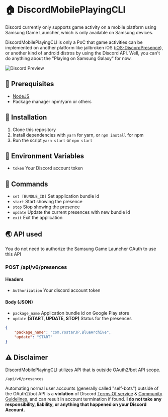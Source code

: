 # 🏠 DiscordMobilePlayingCLI

Discord currently only supports game activity on a mobile platform using Samsung Game Launcher, which is only available on Samsung devices.

DiscordMobilePlayingCLI is only a PoC that game activities can be implemented on another platform like jailbroken iOS ([iOS-DiscordPresence](https://github.com/YuzuZensai/iOS-DiscordPresence)), or another kind of android distros by using the Discord API. Well, you can't do anything about the "Playing on Samsung Galaxy" for now.

![Discord Preview](https://user-images.githubusercontent.com/84713269/166914540-d2a4edac-1f33-43ed-a860-4bded04029b5.png)

## 👜 Prerequisites

- [NodeJS](https://nodejs.org/)
- Package manager npm/yarn or others

## 🔧 Installation

1. Clone this repository
2. Install dependencies with ``yarn`` for yarn, or ``npm install`` for npm
3. Run the script ``yarn start`` or ``npm start``

## 🌳 Environment Variables

- ``token`` Your Discord account token

## 🌸 Commands

- ``set [BUNDLE_ID]`` Set application bundle id
- ``start`` Start showing the presence
- ``stop`` Stop showing the presence
- ``update`` Update the current presences with new bundle id
- ``exit`` Exit the application

## 🌏 API used

You do not need to authorize the Samsung Game Launcher OAuth to use this API

### POST /api/v6/presences

#### Headers

- ``Authorization`` Your discord account token

#### Body (JSON)

- ``package_name`` Application bundle id on Google Play store
- ``update`` **(START, UPDATE, STOP)** Status for the presences 

```json
{
    "package_name": "com.YostarJP.BlueArchive",
    "update": "START"
}
```

## ⚠️ Disclaimer

DiscordMobilePlayingCLI utilizes API that is outside OAuth2/bot API scope.

``/api/v6/presences``

Automating normal user accounts (generally called "self-bots") outside of the OAuth2/bot API is a **violation** of Discord [Terms Of service](https://discord.com/terms) & [Community Guidelines](https://discord.com/guidelines), and can result in account termination if found. **I do not take any responsibility, liability, or anything that happened on your Discord Account.**
